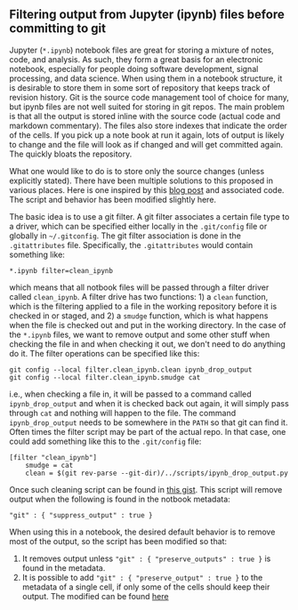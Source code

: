 Filtering output from Jupyter (ipynb) files before committing to git
-------------------------------------------------------------------------------

Jupyter (`*.ipynb`) notebook files are great for storing a mixture of notes, code, and analysis. As such, they form a great basis for an electronic notebook, especially for people doing software development, signal processing, and data science. When using them in a notebook structure, it is desirable to store them in some sort of repository that keeps track of revision history. Git is the source code management tool of choice for many, but ipynb files are not well suited for storing in git repos. The main problem is that all the output is stored inline with the source code (actual code and markdown commentary). The files also store indexes that indicate the order of the cells. If you pick up a note book at run it again, lots of output is likely to change and the file will look as if changed and will get committed again. The quickly bloats the repository. 

What one would like to do is to store only the source changes (unless explicitly stated). There have been multiple solutions to this proposed in various places. Here is one inspired by this [blog post](http://pascalbugnion.net/blog/ipython-notebooks-and-git.html) and associated code. The script and behavior has been modified slightly here. 

The basic idea is to use a git filter. A git filter associates a certain file type to a driver, which can be specified either locally in the `.git/config` file or globally in `~/.gitconfig`. The git filter association is done in the `.gitattributes` file. Specifically, the `.gitattributes` would contain something like:
```
*.ipynb filter=clean_ipynb
```
which means that all notbook files will be passed through a filter driver called `clean_ipynb`. A filter drive has two functions: 1)  a `clean` function, which is the filtering applied to a file in the working repository before it is checked in or staged, and 2) a `smudge` function, which is what happens when the file is checked out and put in the working directory. In the case of the `*.ipynb` files, we want to remove output and some other stuff when checking the file in and when checking it out, we don't need to do anything do it. The filter operations can be specified like this:
```
git config --local filter.clean_ipynb.clean ipynb_drop_output
git config --local filter.clean_ipynb.smudge cat
```
i.e., when checking a file in, it will be passed to a command called `ipynb_drop_output` and when it is checked back out again, it will simply pass through `cat` and nothing will happen to the file. The command `ipynb_drop_output` needs to be somewhere in the `PATH` so that git can find it. Often times the filter script may be part of the actual repo. In that case, one could add something like this to the `.git/config` file:
```
[filter "clean_ipynb"]
	smudge = cat
	clean = $(git rev-parse --git-dir)/../scripts/ipynb_drop_output.py
```
Once such cleaning script can be found in [this gist](https://gist.github.com/pbugnion/ea2797393033b54674af). This script will remove output when the following is found in the notbook metadata:
```
"git" : { "suppress_output" : true }
```
When using this in a notebook, the desired default behavior is to remove most of the output, so the script has been modified so that:
1. It removes output unless `"git" : { "preserve_outputs" : true }` is found in the metadata. 
2. It is possible to add `"git" : { "preserve_output" : true }` to the metadata of a single cell, if only some of the cells should keep their output.
The modified can be found [here](../scripts/ipynb_drop_output.py)

